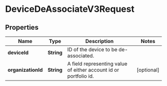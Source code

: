 
# DeviceDeAssociateV3Request

## Properties
Name | Type | Description | Notes
------------ | ------------- | ------------- | -------------
**deviceId** | **String** | ID of the device to be de-associated. | 
**organizationId** | **String** | A field representing value of either account id or portfolio id. |  [optional]



